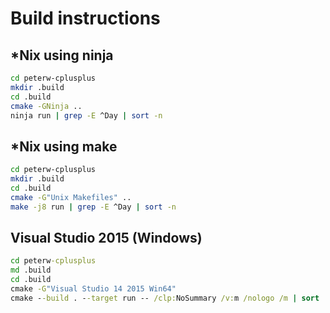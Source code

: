 
# Build instructions

## *Nix using ninja

```sh
cd peterw-cplusplus
mkdir .build
cd .build
cmake -GNinja ..
ninja run | grep -E ^Day | sort -n
```

## *Nix using make

```sh
cd peterw-cplusplus
mkdir .build
cd .build
cmake -G"Unix Makefiles" ..
make -j8 run | grep -E ^Day | sort -n
```

## Visual Studio 2015 (Windows)

```cmd
cd peterw-cplusplus
md .build
cd .build
cmake -G"Visual Studio 14 2015 Win64"
cmake --build . --target run -- /clp:NoSummary /v:m /nologo /m | sort
```
